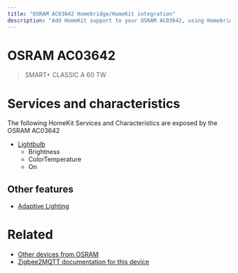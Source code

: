 ```yaml
---
title: "OSRAM AC03642 Homebridge/HomeKit integration"
description: "Add HomeKit support to your OSRAM AC03642, using Homebridge, Zigbee2MQTT and homebridge-z2m."
---
```

<!---
This file has been GENERATED using src/docgen/docgen.ts
DO NOT EDIT THIS FILE MANUALLY!
-->
# OSRAM AC03642
> SMART+ CLASSIC A 60 TW


# Services and characteristics
The following HomeKit Services and Characteristics are exposed by
the OSRAM AC03642

* [Lightbulb](../../light.md)
  * Brightness
  * ColorTemperature
  * On


## Other features
* [Adaptive Lighting](../../light.md)


# Related
* [Other devices from OSRAM](../index.md#osram)
* [Zigbee2MQTT documentation for this device](https://www.zigbee2mqtt.io/devices/AC03642.html)
